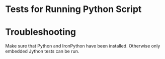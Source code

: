 # Tests for Running Python Script #

# Troubleshooting #

Make sure that Python and IronPython have been installed.  Otherwise only embedded Jython tests can be run.
